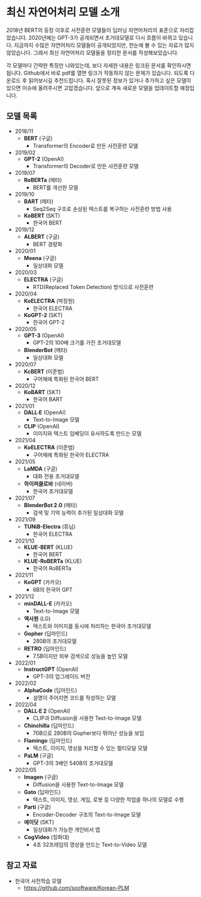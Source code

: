 # 최신 자연어처리 모델 소개

2018년 BERT의 등장 이후로 사전훈련 모델들이 딥러닝 자연어처리의 표준으로 자리잡았습니다. 2020년에는 GPT-3가 공개되면서 초거대모델로 다시 흐름이 바뀌고 있습니다. 지금까지 수많은 자연어처리 모델들이 공개되었지만, 한눈에 볼 수 있는 자료가 많지 않았습니다. 그래서 최신 자연어처리 모델들을 정리한 문서를 작성해보았습니다.

각 모델마다 간략한 특징만 나와있는데, 보다 자세한 내용은 링크된 문서를 확인하시면 됩니다. Github에서 바로 pdf를 열면 링크가 작동하지 않는 문제가 있습니다. 되도록 다운로드 후 읽어보시길 추천드립니다. 혹시 잘못된 정보가 있거나 추가하고 싶은 모델이 있으면 이슈에 올려주시면 고맙겠습니다. 앞으로 계속 새로운 모델을 업데이트할 예정입니다.


## 모델 목록
- 2018/11
  - **BERT** (구글)
    - Transformer의 Encoder로 만든 사전훈련 모델
- 2019/02
  - **GPT-2** (OpenAI)
    - Transformer의 Decoder로 만든 사전훈련 모델
- 2019/07
  - **RoBERTa** (메타)
    - BERT를 개선한 모델
- 2019/10
  - **BART** (메타)
    - Seq2Seq 구조로 손상된 텍스트를 복구하는 사전훈련 방법 사용
  - **KoBERT** (SKT)
    - 한국어 BERT
- 2019/12
  - **ALBERT** (구글)
    - BERT 경량화
- 2020/01
  - **Meena** (구글)
    - 일상대화 모델
- 2020/03
  - **ELECTRA** (구글)
    - RTD(Replaced Token Detection) 방식으로 사전훈련
- 2020/04
  - **KoELECTRA** (박장원)
    - 한국어 ELECTRA
  - **KoGPT-2** (SKT)
    - 한국어 GPT-2
- 2020/05
  - **GPT-3** (OpenAI)
    - GPT-2의 100배 크기를 가진 초거대모델
  - **BlenderBot** (메타)
    - 일상대화 모델
- 2020/07
  - **KcBERT** (이준범)
    - 구어체에 특화된 한국어 BERT
- 2020/12
  - **KoBART** (SKT)
    - 한국어 BART
- 2021/01
  - **DALL·E** (OpenAI)
    - Text-to-Image 모델
  - **CLIP** (OpenAI)
    - 이미지와 텍스트 임베딩이 유사하도록 만드는 모델
- 2021/04
  - **KoELECTRA** (이준범)
    - 구어체에 특화된 한국어 ELECTRA
- 2021/05
  - **LaMDA** (구글)
    - 대화 전용 초거대모델
  - **하이퍼클로바** (네이버)
    - 한국어 초거대모델
- 2021/07
  - **BlenderBot 2.0** (메타)
    - 검색 및 기억 능력이 추가된 일상대화 모델
- 2021/09
  - **TUNiB-Electra** (튜닙)
    - 한국어 ELECTRA
- 2021/10
  - **KLUE-BERT** (KLUE)
    - 한국어 BERT
  - **KLUE-RoBERTa** (KLUE)
    - 한국어 RoBERTa
- 2021/11
  - **KoGPT** (카카오)
    - 6B의 한국어 GPT
- 2021/12
  - **minDALL-E** (카카오)
    - Text-to-Image 모델
  - **엑사원** (LG)
    - 텍스트와 이미지를 동시에 처리하는 한국어 초거대모델
  - **Gopher** (딥마인드)
    - 280B의 초거대모델
  - **RETRO** (딥마인드)
    - 7.5B이지만 외부 검색으로 성능을 높인 모델
- 2022/01
  - **InstructGPT** (OpenAI)
    - GPT-3의 업그레이드 버전
- 2022/02
  - **AlphaCode** (딥마인드)
    - 설명이 주어지면 코드를 작성하는 모델
- 2022/04
  - **DALL·E 2** (OpenAI)
    - CLIP과 Diffusion을 사용한 Text-to-Image 모델
  - **Chinchilla** (딥마인드)
    - 70B으로 280B의 Gopher보다 뛰어난 성능을 보임
  - **Flamingo** (딥마인드)
    - 텍스트, 이미지, 영상을 처리할 수 있는 멀티모달 모델
  - **PaLM** (구글)
    - GPT-3의 3배인 540B의 초거대모델
- 2022/05
  - **Imagen** (구글)
    - Diffusion을 사용한 Text-to-Image 모델
  - **Gato** (딥마인드)
    - 텍스트, 이미지, 영상, 게임, 로봇 등 다양한 작업을 하나의 모델로 수행
  - **Parti** (구글)
    - Encoder-Decoder 구조의 Text-to-Image 모델
  - **에이닷** (SKT)
    - 일상대화가 가능한 개인비서 앱
  - **CogVideo** (칭화대)
    - 4초 32프레임의 영상을 만드는 Text-to-Video 모델


## 참고 자료
- 한국어 사전학습 모델
  - https://github.com/sooftware/Korean-PLM

